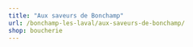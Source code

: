 ```yaml
---
title: "Aux saveurs de Bonchamp"
url: /bonchamp-les-laval/aux-saveurs-de-bonchamp/
shop: boucherie
---
```


